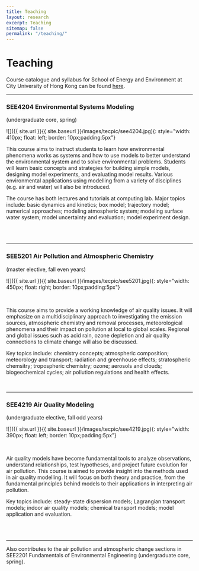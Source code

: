 ```yaml
---
title: Teaching
layout: research
excerpt: Teaching
sitemap: false
permalink: "/teaching/"
---
```


# Teaching

Course catalogue and syllabus for School of Energy and Environment at City University of Hong Kong  can be found [here](https://www.cityu.edu.hk/see/acad_prog.htm).



----

### SEE4204 Environmental Systems Modeling
(undergraduate core, spring)

![]({{ site.url }}{{ site.baseurl }}/images/tecpic/see4204.jpg){: style="width: 410px; float: left; border: 10px;padding:5px"}



This course aims to instruct students to learn how environmental phenomena works as systems and how to use models to better understand the environmental system and to solve environmental problems. Students will learn basic concepts and strategies for building simple models, designing model experiments, and evaluating model results. Various environmental applications using modelling from a variety of disciplines (e.g. air and water) will also be introduced. 

The course has both lectures and tutorials at computing lab. Major topics include: basic dynamics and kinetics; box model; trajectory model; numerical approaches; modeling atmospheric system; modeling surface water system; model uncertainty and evaluation; model experiment design.

<br/>
<br/>

----
### SEE5201 Air Pollution and Atmospheric Chemistry
(master elective, fall even years)

![]({{ site.url }}{{ site.baseurl }}/images/tecpic/see5201.jpg){: style="width: 450px; float: right; border: 10px;padding:5px"}

<br />

This course aims to provide a working knowledge of air quality issues. It will emphasize on a multidisciplinary approach to investigating the emission sources, atmospheric chemistry and removal processes, meteorological phenomena and their impact on pollution at local to global scales. Regional and global issues such as acid rain, ozone depletion and air quality connections to climate change will also be discussed. 

Key topics include: chemistry concepts; atmospheric composition; meteorology and transport; radiation and greenhouse effects; stratospheric chemsitry; tropospheric chemistry; ozone; aerosols and clouds; biogeochemical cycles; air pollution regulations and health effects.


<br/>


----

### SEE4219 Air Quality Modeling
(undergraduate elective, fall odd years)

![]({{ site.url }}{{ site.baseurl }}/images/tecpic/see4219.jpg){: style="width: 390px; float: left; border: 10px;padding:5px"}

<br />

Air quality models have become fundamental tools to analyze observations, understand relationships, test hypotheses, and project future evolution for air pollution. This course is aimed to provide insight into the methods used in air quality modelling. It will focus on both theory and practice, from the fundamental principles behind models to their applications in interpreting air pollution. 

Key topics include: steady-state dispersion models; Lagrangian transport models; indoor air quality models; chemical transport models; model application and evaluation.


<br/>
<br/>


----

Also contributes to the air pollution and atmospheric change sections in SEE2201 Fundamentals of Environmental Engineering (undergraduate core, spring).
<br/>
<br/>
